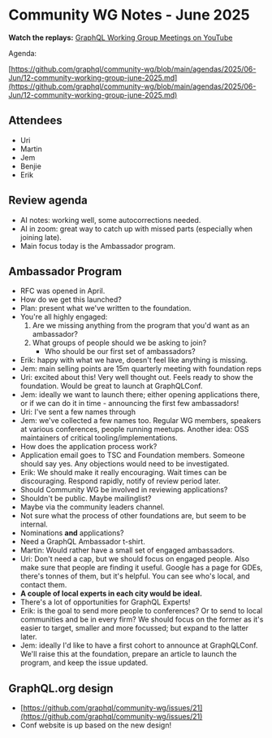 # Community WG Notes - June 2025

**Watch the replays:**
[GraphQL Working Group Meetings on YouTube](https://www.youtube.com/playlist?list=PLP1igyLx8foHhWZk2u1SthsW1weH3VA7l)

Agenda:

[https://github.com/graphql/community-wg/blob/main/agendas/2025/06-Jun/12-community-working-group-june-2025.md](https://github.com/graphql/community-wg/blob/main/agendas/2025/06-Jun/12-community-working-group-june-2025.md)

## Attendees

- Uri
- Martin
- Jem
- Benjie
- Erik

## Review agenda

- AI notes: working well, some autocorrections needed.
- AI in zoom: great way to catch up with missed parts (especially when joining
  late).
- Main focus today is the Ambassador program.

## Ambassador Program

- RFC was opened in April.
- How do we get this launched?
- Plan: present what we've written to the foundation.
- You're all highly engaged:
  1. Are we missing anything from the program that you'd want as an ambassador?
  2. What groups of people should we be asking to join?
     - Who should be our first set of ambassadors?
- Erik: happy with what we have, doesn't feel like anything is missing.
- Jem: main selling points are 15m quarterly meeting with foundation reps
- Uri: excited about this! Very well thought out. Feels ready to show the
  foundation. Would be great to launch at GraphQLConf.
- Jem: ideally we want to launch there; either opening applications there, or if
  we can do it in time - announcing the first few ambassadors!
- Uri: I've sent a few names through
- Jem: we've collected a few names too. Regular WG members, speakers at various
  conferences, people running meetups. Another idea: OSS maintainers of critical
  tooling/implementations.
- How does the application process work?
- Application email goes to TSC and Foundation members. Someone should say yes.
  Any objections would need to be investigated.
- Erik: We should make it really encouraging. Wait times can be discouraging.
  Respond rapidly, notify of review period later.
- Should Community WG be involved in reviewing applications?
- Shouldn't be public. Maybe mailinglist?
- Maybe via the community leaders channel.
- Not sure what the process of other foundations are, but seem to be internal.
- Nominations **and** applications?
- Need a GraphQL Ambassador t-shirt.
- Martin: Would rather have a small set of engaged ambassadors.
- Uri: Don't need a cap, but we should focus on engaged people. Also make sure
  that people are finding it useful. Google has a page for GDEs, there's tonnes
  of them, but it's helpful. You can see who's local, and contact them.
- **A couple of local experts in each city would be ideal.**
- There's a lot of opportunities for GraphQL Experts!
- Erik: is the goal to send more people to conferences? Or to send to local
  communities and be in every firm? We should focus on the former as it's easier
  to target, smaller and more focussed; but expand to the latter later.
- Jem: ideally I'd like to have a first cohort to announce at GraphQLConf. We'll
  raise this at the foundation, prepare an article to launch the program, and
  keep the issue updated.

## GraphQL.org design

- [https://github.com/graphql/community-wg/issues/21](https://github.com/graphql/community-wg/issues/21)
- Conf website is up based on the new design!
